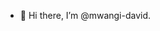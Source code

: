 - 👋 Hi there, I’m @mwangi-david.

<!---
mwangi-david/mwangi-david is a ✨ special ✨ repository because its `README.md` (this file) appears on your GitHub profile.
You can click the Preview link to take a look at your changes.
--->

